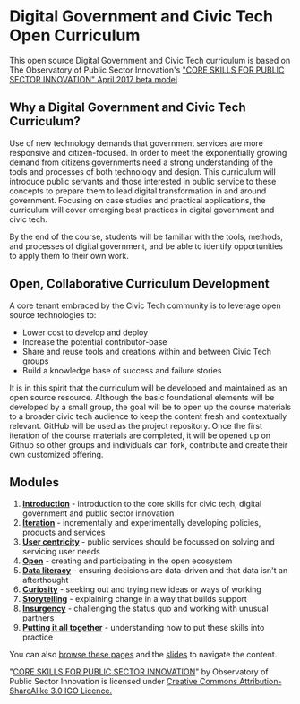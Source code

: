 # Digital Government and Civic Tech Open Curriculum

This open source Digital Government and Civic Tech curriculum is based on The Observatory of Public Sector Innovation's <a href="https://www.oecd.org/media/oecdorg/satellitesites/opsi/contents/files/OECD_OPSI-core_skills_for_public_sector_innovation-201704.pdf">"CORE SKILLS FOR PUBLIC SECTOR INNOVATION" April 2017 beta model</a>.

## Why a Digital Government and Civic Tech Curriculum?

Use of new technology demands that government services are more responsive and citizen-focused. In order to 
meet the exponentially growing demand from citizens governments need a strong understanding of the tools and 
processes of both technology and design. This curriculum will introduce public servants and those interested in public service to these concepts to prepare 
them to lead digital transformation in and around government. Focusing on case studies and practical 
applications, the curriculum will cover emerging best practices in digital government and civic tech.

By the end of the course, students will be familiar with the tools, methods, and processes of digital 
government, and be able to identify opportunities to apply them to their own work.

## Open, Collaborative Curriculum Development

A core tenant embraced by the Civic Tech community is to leverage open source technologies to:
* Lower cost to develop and deploy
* Increase the potential contributor-base
* Share and reuse tools and creations within and between Civic Tech groups
* Build a knowledge base of success and failure stories

It is in this spirit that the curriculum will be developed and maintained as an open source resource.  Although the basic foundational elements will be developed by a small group, the goal will be to open up the course materials to a broader civic tech audience to keep the content fresh and contextually relevant.  GitHub will be used as the project repository.  Once the first iteration of the course materials are completed, it will be opened up on Github so other groups and individuals can fork, contribute and create their own customized offering.

## Modules

1. [**Introduction**](Introduction) - introduction to the core skills for civic tech, digital government and public sector innovation
1. [**Iteration**](Iteration) - incrementally and experimentally developing policies, products and services
1. [**User centricity**](User-centricity) - public services should be focussed on solving and servicing user needs
1. [**Open**](Open) - creating and participating in the open ecosystem
1. [**Data literacy**](Data-literacy) - ensuring decisions are data-driven and that data isn't an afterthought
1. [**Curiosity**](Curiosity) - seeking out and trying new ideas or ways of working
1. [**Storytelling**](Storytelling) - explaining change in a way that builds support
1. [**Insurgency**](Insurgency) - challenging the status quo and working with unusual partners
1. [**Putting it all together**](Putting-it-all-together) - understanding how to put these skills into practice

You can also [browse these pages](http://ottawacivictech.ca/Digital-Government-Civic-Tech-Open-Curriculum/) and the [slides](http://ottawacivictech.ca/Digital-Government-Civic-Tech-Open-Curriculum/Curiosity/slides-remark/) to navigate the content.

"[CORE SKILLS FOR PUBLIC SECTOR INNOVATION](https://www.oecd.org/media/oecdorg/satellitesites/opsi/contents/files/OECD_OPSI-core_skills_for_public_sector_innovation-201704.pdf)" by Observatory of Public Sector Innovation is licensed under [Creative Commons Attribution-ShareAlike 3.0 IGO Licence.](https://creativecommons.org/licenses/by-sa/3.0/igo/)

